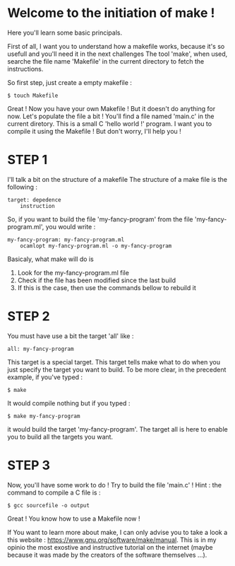 # Welcome to the initiation of make !
Here you'll learn some basic principals.

First of all, I want you to understand how a makefile works, because it's so usefull and you'll need it in the next challenges
The tool 'make', when used, searche the file name 'Makefile' in the current directory to fetch the instructions.

So first step, just create a empty makefile :

	$ touch Makefile

Great ! Now you have your own Makefile ! But it doesn't do anything for now. Let's populate the file a bit !
You'll find a file named 'main.c' in the current diretory. This is a small C 'hello world !' program. I want you to compile it using the Makefile !
But don't worry, I'll help you !

# STEP 1
I'll talk a bit on the structure of a makefile
The structure of a make file is the following :

	target: depedence
		instruction

So, if you want to build the file 'my-fancy-program' from the file 'my-fancy-program.ml', you would write :

	my-fancy-program: my-fancy-program.ml
		ocamlopt my-fancy-program.ml -o my-fancy-program

Basicaly, what make will do is
1. Look for the my-fancy-program.ml file
2. Check if the file has been modified since the last build
3. If this is the case, then use the commands bellow to rebuild it

# STEP 2
You must have use a bit the target 'all' like :

	all: my-fancy-program

This target is a special target. This target tells make what to do when you just specify the target you want to build.
To be more clear, in the precedent example, if you've typed :

	$ make

It would compile nothing but if you typed :

	$ make my-fancy-program

it would build the target 'my-fancy-program'.
The target all is here to enable you to build all the targets you want.

# STEP 3
Now, you'll have some work to do !
Try to build the file 'main.c' !
Hint : the command to compile a C file is :

	$ gcc sourcefile -o output

Great ! You know how to use a Makefile now !

If You want to learn more about make, I can only advise you to take a look a this website : https://www.gnu.org/software/make/manual.
This is in my opinio the most exostive and instructive tutorial on the internet (maybe because it was made by the creators of the software themselves ...).
